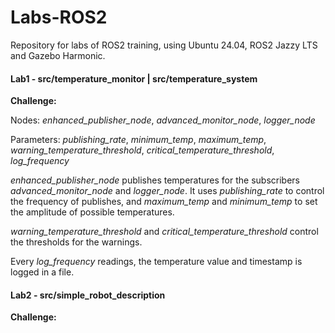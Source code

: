 # Labs-ROS2
Repository for labs of ROS2 training, using Ubuntu 24.04, ROS2 Jazzy LTS and Gazebo Harmonic.

#### Lab1 - src/temperature_monitor | src/temperature_system

**Challenge:**

Nodes: *enhanced_publisher_node*, *advanced_monitor_node*, *logger_node*

Parameters: *publishing_rate*, *minimum_temp*, *maximum_temp*, *warning_temperature_threshold*, *critical_temperature_threshold*, *log_frequency*

*enhanced_publisher_node* publishes temperatures for the subscribers *advanced_monitor_node* and *logger_node*. It uses *publishing_rate* to control the frequency of publishes, and *maximum_temp* and *minimum_temp* to set the amplitude of possible temperatures.

*warning_temperature_threshold* and *critical_temperature_threshold* control the thresholds for the warnings.

Every *log_frequency* readings, the temperature value and timestamp is logged in a file.

#### Lab2 - src/simple_robot_description

**Challenge:**
